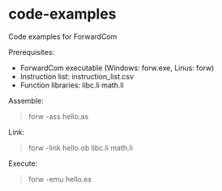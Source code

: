 # code-examples
Code examples for ForwardCom

Prerequisites:
* ForwardCom executable (Windows: forw.exe, Linus: forw)
* Instruction list: instruction_list.csv
* Function libraries: libc.li math.li

Assemble:
> forw -ass hello.as

Link:
> forw -link hello.ob libc.li math.li

Execute:
> forw -emu hello.ex
